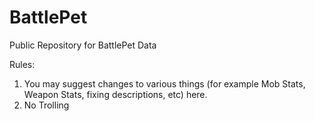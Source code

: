 # BattlePet
Public Repository for BattlePet Data

Rules:

1. You may suggest changes to various things (for example Mob Stats, Weapon Stats, fixing descriptions, etc) here.
2. No Trolling

